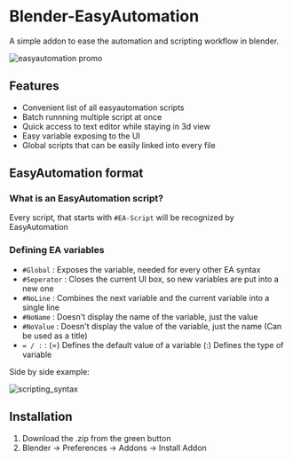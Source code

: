 # Blender-EasyAutomation
A simple addon to ease the automation and scripting workflow in blender.

![easyautomation promo](https://github.com/FScociety/EasyAutomation/assets/40910944/f4f22aff-6337-486c-a605-bbd994d5e1f2)

## Features

- Convenient list of all easyautomation scripts
- Batch runnning multiple script at once
- Quick access to text editor while staying in 3d view
- Easy variable exposing to the UI
- Global scripts that can be easily linked into every file

## EasyAutomation format

### What is an EasyAutomation script?
Every script, that starts with `#EA-Script` will be recognized by EasyAutomation

### Defining EA variables
- `#Global` : Exposes the variable, needed for every other EA syntax
- `#Seperator` : Closes the current UI box, so new variables are put into a new one 
- `#NoLine` : Combines the next variable and the current variable into a single line
- `#NoName` : Doesn't display the name of the variable, just the value
- `#NoValue` : Doesn't display the value of the variable, just the name (Can be used as a title)
- `= / :` : (=) Defines the default value of a variable (:) Defines the type of variable

Side by side example:

![scripting_syntax](https://github.com/FScociety/EasyAutomation/assets/40910944/f99e7c5c-ac6f-4316-9125-4584c94f57ee)

## Installation

1. Download the .zip from the green button
2. Blender -> Preferences -> Addons -> Install Addon
